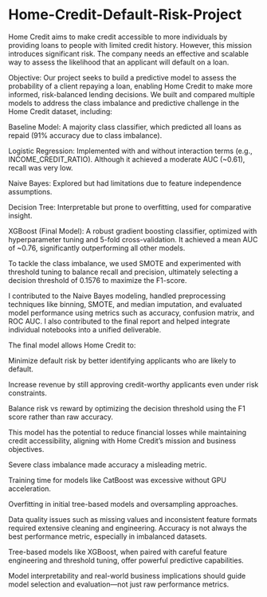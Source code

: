 # Home-Credit-Default-Risk-Project
Home Credit aims to make credit accessible to more individuals by providing loans to people with limited credit history. However, this mission introduces significant risk. The company needs an effective and scalable way to assess the likelihood that an applicant will default on a loan.

Objective:
Our project seeks to build a predictive model to assess the probability of a client repaying a loan, enabling Home Credit to make more informed, risk-balanced lending decisions.
We built and compared multiple models to address the class imbalance and predictive challenge in the Home Credit dataset, including:

Baseline Model: A majority class classifier, which predicted all loans as repaid (91% accuracy due to class imbalance).

Logistic Regression: Implemented with and without interaction terms (e.g., INCOME_CREDIT_RATIO). Although it achieved a moderate AUC (~0.61), recall was very low.

Naive Bayes: Explored but had limitations due to feature independence assumptions.

Decision Tree: Interpretable but prone to overfitting, used for comparative insight.

XGBoost (Final Model): A robust gradient boosting classifier, optimized with hyperparameter tuning and 5-fold cross-validation. It achieved a mean AUC of ~0.76, significantly outperforming all other models.

To tackle the class imbalance, we used SMOTE and experimented with threshold tuning to balance recall and precision, ultimately selecting a decision threshold of 0.1576 to maximize the F1-score.

I contributed to the Naive Bayes modeling, handled preprocessing techniques like binning, SMOTE, and median imputation, and evaluated model performance using metrics such as accuracy, confusion matrix, and ROC AUC. I also contributed to the final report and helped integrate individual notebooks into a unified deliverable.

The final model allows Home Credit to:

Minimize default risk by better identifying applicants who are likely to default.

Increase revenue by still approving credit-worthy applicants even under risk constraints.

Balance risk vs reward by optimizing the decision threshold using the F1 score rather than raw accuracy.

This model has the potential to reduce financial losses while maintaining credit accessibility, aligning with Home Credit’s mission and business objectives.

Severe class imbalance made accuracy a misleading metric.

Training time for models like CatBoost was excessive without GPU acceleration.

Overfitting in initial tree-based models and oversampling approaches.

Data quality issues such as missing values and inconsistent feature formats required extensive cleaning and engineering.
Accuracy is not always the best performance metric, especially in imbalanced datasets.

Tree-based models like XGBoost, when paired with careful feature engineering and threshold tuning, offer powerful predictive capabilities.

Model interpretability and real-world business implications should guide model selection and evaluation—not just raw performance metrics.

